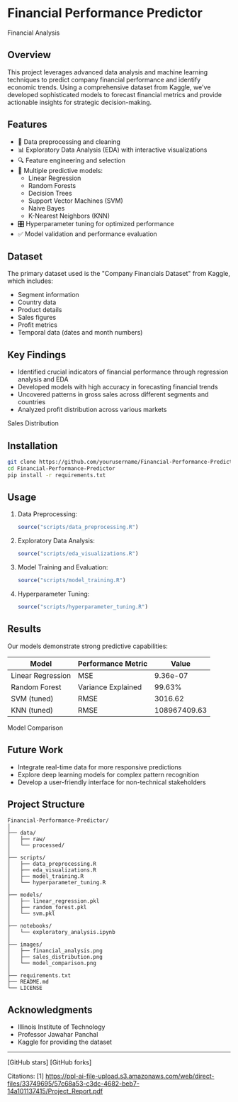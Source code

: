 # Financial Performance Predictor

Financial Analysis

## Overview

This project leverages advanced data analysis and machine learning techniques to predict company financial performance and identify economic trends. Using a comprehensive dataset from Kaggle, we've developed sophisticated models to forecast financial metrics and provide actionable insights for strategic decision-making.

## Features

- 🧹 Data preprocessing and cleaning
- 📊 Exploratory Data Analysis (EDA) with interactive visualizations
- 🔍 Feature engineering and selection
- 🤖 Multiple predictive models:
  - Linear Regression
  - Random Forests
  - Decision Trees
  - Support Vector Machines (SVM)
  - Naive Bayes
  - K-Nearest Neighbors (KNN)
- 🎛️ Hyperparameter tuning for optimized performance
- ✅ Model validation and performance evaluation

## Dataset

The primary dataset used is the "Company Financials Dataset" from Kaggle, which includes:
- Segment information
- Country data
- Product details
- Sales figures
- Profit metrics
- Temporal data (dates and month numbers)

## Key Findings

- Identified crucial indicators of financial performance through regression analysis and EDA
- Developed models with high accuracy in forecasting financial trends
- Uncovered patterns in gross sales across different segments and countries
- Analyzed profit distribution across various markets

Sales Distribution

## Installation

```bash
git clone https://github.com/yourusername/Financial-Performance-Predictor.git
cd Financial-Performance-Predictor
pip install -r requirements.txt
```

## Usage

1. Data Preprocessing:
   ```R
   source("scripts/data_preprocessing.R")
   ```

2. Exploratory Data Analysis:
   ```R
   source("scripts/eda_visualizations.R")
   ```

3. Model Training and Evaluation:
   ```R
   source("scripts/model_training.R")
   ```

4. Hyperparameter Tuning:
   ```R
   source("scripts/hyperparameter_tuning.R")
   ```

## Results

Our models demonstrate strong predictive capabilities:

| Model | Performance Metric | Value |
|-------|---------------------|-------|
| Linear Regression | MSE | 9.36e-07 |
| Random Forest | Variance Explained | 99.63% |
| SVM (tuned) | RMSE | 3016.62 |
| KNN (tuned) | RMSE | 108967409.63 |

Model Comparison

## Future Work

- Integrate real-time data for more responsive predictions
- Explore deep learning models for complex pattern recognition
- Develop a user-friendly interface for non-technical stakeholders

## Project Structure

```
Financial-Performance-Predictor/
│
├── data/
│   ├── raw/
│   └── processed/
│
├── scripts/
│   ├── data_preprocessing.R
│   ├── eda_visualizations.R
│   ├── model_training.R
│   └── hyperparameter_tuning.R
│
├── models/
│   ├── linear_regression.pkl
│   ├── random_forest.pkl
│   └── svm.pkl
│
├── notebooks/
│   └── exploratory_analysis.ipynb
│
├── images/
│   ├── financial_analysis.png
│   ├── sales_distribution.png
│   └── model_comparison.png
│
├── requirements.txt
├── README.md
└── LICENSE
```


## Acknowledgments

- Illinois Institute of Technology
- Professor Jawahar Panchal
- Kaggle for providing the dataset

---

[GitHub stars]
[GitHub forks]

Citations:
[1] https://ppl-ai-file-upload.s3.amazonaws.com/web/direct-files/33749695/57c68a53-c3dc-4682-beb7-14a101137415/Project_Report.pdf
